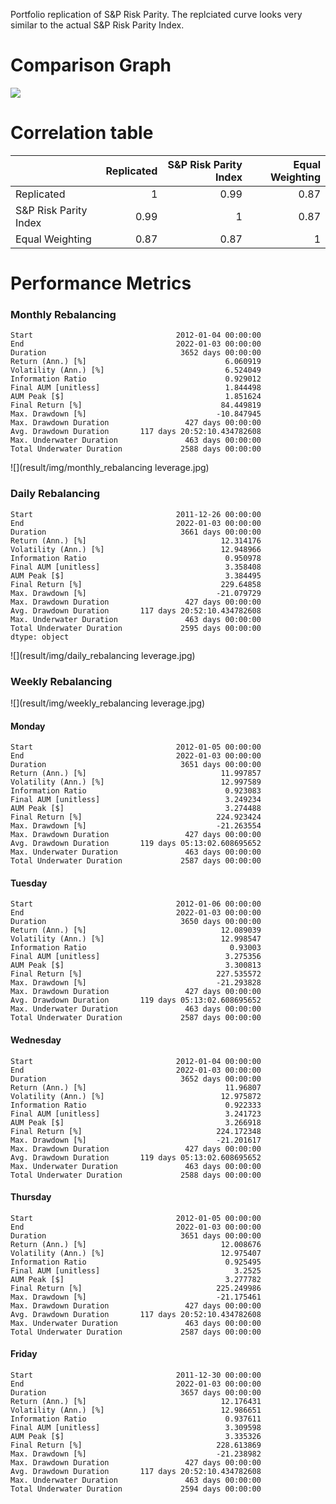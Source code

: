 Portfolio replication of S&P Risk Parity.
The replciated curve looks very similar to the actual
S&P Risk Parity Index.

# Comparison Graph
![](result/img/comparison.jpg)

# Correlation table
|                        |   Replicated | S&P Risk Parity Index |   Equal Weighting |
|:-----------------------|-------------:|----------------------:|------------------:|
| Replicated             |         1    |                  0.99 |              0.87 |
| S&P Risk Parity Index  |         0.99 |                     1 |              0.87 |
| Equal Weighting        |         0.87 |                  0.87 |              1    |


# Performance Metrics
### Monthly Rebalancing

```plaintext
Start                                2012-01-04 00:00:00
End                                  2022-01-03 00:00:00
Duration                              3652 days 00:00:00
Return (Ann.) [%]                               6.060919
Volatility (Ann.) [%]                           6.524049
Information Ratio                               0.929012
Final AUM [unitless]                            1.844498
AUM Peak [$]                                    1.851624
Final Return [%]                               84.449819
Max. Drawdown [%]                             -10.847945
Max. Drawdown Duration                 427 days 00:00:00
Avg. Drawdown Duration       117 days 20:52:10.434782608
Max. Underwater Duration               463 days 00:00:00
Total Underwater Duration             2588 days 00:00:00
```
![](result/img/monthly_rebalancing leverage.jpg)

### Daily Rebalancing
```plaintext
Start                                2011-12-26 00:00:00
End                                  2022-01-03 00:00:00
Duration                              3661 days 00:00:00
Return (Ann.) [%]                              12.314176
Volatility (Ann.) [%]                          12.948966
Information Ratio                               0.950978
Final AUM [unitless]                            3.358408
AUM Peak [$]                                    3.384495
Final Return [%]                               229.64858
Max. Drawdown [%]                             -21.079729
Max. Drawdown Duration                 427 days 00:00:00
Avg. Drawdown Duration       117 days 20:52:10.434782608
Max. Underwater Duration               463 days 00:00:00
Total Underwater Duration             2595 days 00:00:00
dtype: object
```
![](result/img/daily_rebalancing leverage.jpg)
### Weekly Rebalancing

![](result/img/weekly_rebalancing leverage.jpg)
#### Monday
```plaintext
Start                                2012-01-05 00:00:00
End                                  2022-01-03 00:00:00
Duration                              3651 days 00:00:00
Return (Ann.) [%]                              11.997857
Volatility (Ann.) [%]                          12.997589
Information Ratio                               0.923083
Final AUM [unitless]                            3.249234
AUM Peak [$]                                    3.274488
Final Return [%]                              224.923424
Max. Drawdown [%]                             -21.263554
Max. Drawdown Duration                 427 days 00:00:00
Avg. Drawdown Duration       119 days 05:13:02.608695652
Max. Underwater Duration               463 days 00:00:00
Total Underwater Duration             2587 days 00:00:00
```

#### Tuesday
```plaintext
Start                                2012-01-06 00:00:00
End                                  2022-01-03 00:00:00
Duration                              3650 days 00:00:00
Return (Ann.) [%]                              12.089039
Volatility (Ann.) [%]                          12.998547
Information Ratio                                0.93003
Final AUM [unitless]                            3.275356
AUM Peak [$]                                    3.300813
Final Return [%]                              227.535572
Max. Drawdown [%]                             -21.293828
Max. Drawdown Duration                 427 days 00:00:00
Avg. Drawdown Duration       119 days 05:13:02.608695652
Max. Underwater Duration               463 days 00:00:00
Total Underwater Duration             2587 days 00:00:00
```

#### Wednesday
```plaintext
Start                                2012-01-04 00:00:00
End                                  2022-01-03 00:00:00
Duration                              3652 days 00:00:00
Return (Ann.) [%]                               11.96807
Volatility (Ann.) [%]                          12.975872
Information Ratio                               0.922333
Final AUM [unitless]                            3.241723
AUM Peak [$]                                    3.266918
Final Return [%]                              224.172348
Max. Drawdown [%]                             -21.201617
Max. Drawdown Duration                 427 days 00:00:00
Avg. Drawdown Duration       119 days 05:13:02.608695652
Max. Underwater Duration               463 days 00:00:00
Total Underwater Duration             2588 days 00:00:00
```

#### Thursday
```plaintext
Start                                2012-01-05 00:00:00
End                                  2022-01-03 00:00:00
Duration                              3651 days 00:00:00
Return (Ann.) [%]                              12.008676
Volatility (Ann.) [%]                          12.975407
Information Ratio                               0.925495
Final AUM [unitless]                              3.2525
AUM Peak [$]                                    3.277782
Final Return [%]                              225.249986
Max. Drawdown [%]                             -21.175461
Max. Drawdown Duration                 427 days 00:00:00
Avg. Drawdown Duration       117 days 20:52:10.434782608
Max. Underwater Duration               463 days 00:00:00
Total Underwater Duration             2587 days 00:00:00
```

#### Friday
```plaintext
Start                                2011-12-30 00:00:00
End                                  2022-01-03 00:00:00
Duration                              3657 days 00:00:00
Return (Ann.) [%]                              12.176431
Volatility (Ann.) [%]                          12.986651
Information Ratio                               0.937611
Final AUM [unitless]                            3.309598
AUM Peak [$]                                    3.335326
Final Return [%]                              228.613869
Max. Drawdown [%]                             -21.238982
Max. Drawdown Duration                 427 days 00:00:00
Avg. Drawdown Duration       117 days 20:52:10.434782608
Max. Underwater Duration               463 days 00:00:00
Total Underwater Duration             2594 days 00:00:00
```